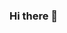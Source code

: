 ### Hi there 👋

<!--
**TrovaBr/TrovaBr** is a ✨ _special_ ✨ repository because its `README.md` (this file) appears on your GitHub profile.


- 🔭 I’m currently working on Locaweb  
- 🌱 I’m currently studying information system 
- 👯 I'm colaborating on the creation of the management book  
- 😄 I'm have degree Mechatronics
- ⚡ I'm love developing 
-->
